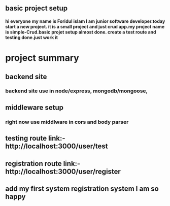 ## basic project setup 
#### hi everyone my name is Foridul islam I am junior software developer.today start a new project. it is a small project and just crud app.my project name is simple-Crud.basic projet setup almost done. create a test route and testing done.just work it


# project summary 
## backend site 
### backend site use in node/express, mongodb/mongoose,

## middleware setup 
### right now use middlware in cors and body parser 

## testing route link:- http://localhost:3000/user/test 
## registration route link:- http://localhost:3000/user/register 








## add my first system registration system I am so happy  